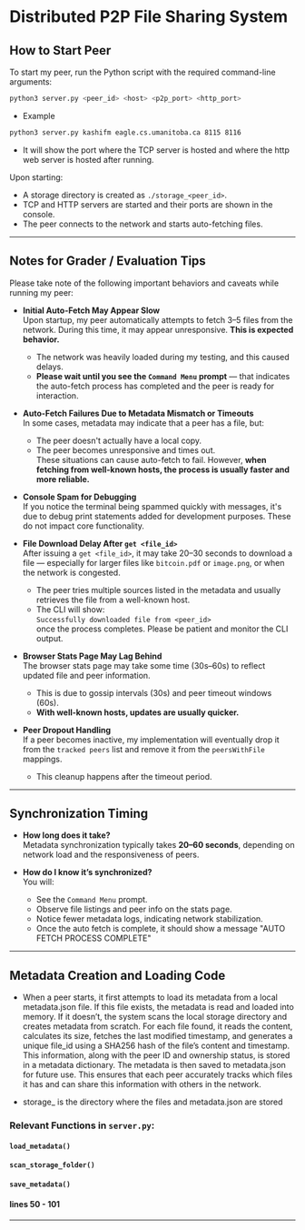 # Distributed P2P File Sharing System 

## How to Start Peer

To start my peer, run the Python script with the required command-line arguments:

```bash
python3 server.py <peer_id> <host> <p2p_port> <http_port>
```
- Example
```bash
python3 server.py kashifm eagle.cs.umanitoba.ca 8115 8116
```

- It will show the port where the TCP server is hosted and where the http web server is hosted after running.


Upon starting:
- A storage directory is created as `./storage_<peer_id>`.
- TCP and HTTP servers are started and their ports are shown in the console.
- The peer connects to the network and starts auto-fetching files.

---


##  Notes for Grader / Evaluation Tips

Please take note of the following important behaviors and caveats while running my peer:

- **Initial Auto-Fetch May Appear Slow**  
  Upon startup, my peer automatically attempts to fetch 3–5 files from the network. During this time, it may appear unresponsive. **This is expected behavior.**  
  - The network was heavily loaded during my testing, and this caused delays.
  - **Please wait until you see the `Command Menu` prompt** — that indicates the auto-fetch process has completed and the peer is ready for interaction.

- **Auto-Fetch Failures Due to Metadata Mismatch or Timeouts**  
  In some cases, metadata may indicate that a peer has a file, but:
  - The peer doesn't actually have a local copy.
  - The peer becomes unresponsive and times out.  
  These situations can cause auto-fetch to fail. However, **when fetching from well-known hosts, the process is usually faster and more reliable.**

- **Console Spam for Debugging**  
  If you notice the terminal being spammed quickly with messages, it's due to debug print statements added for development purposes. These do not impact core functionality.

- **File Download Delay After `get <file_id>`**  
  After issuing a `get <file_id>`, it may take 20–30 seconds to download a file — especially for larger files like `bitcoin.pdf` or `image.png`, or when the network is congested.  
  - The peer tries multiple sources listed in the metadata and usually retrieves the file from a well-known host.
  - The CLI will show:  
    `Successfully downloaded file from <peer_id>`  
    once the process completes. Please be patient and monitor the CLI output.

- **Browser Stats Page May Lag Behind**  
  The browser stats page may take some time (30s–60s) to reflect updated file and peer information.  
  - This is due to gossip intervals (30s) and peer timeout windows (60s).
  - **With well-known hosts, updates are usually quicker.**

- **Peer Dropout Handling**  
  If a peer becomes inactive, my implementation will eventually drop it from the `tracked peers` list and remove it from the `peersWithFile` mappings.  
  - This cleanup happens after the timeout period.

---

##  Synchronization Timing

- **How long does it take?**  
  Metadata synchronization typically takes **20–60 seconds**, depending on network load and the responsiveness of peers.

- **How do I know it’s synchronized?**  
  You will:
  - See the `Command Menu` prompt.
  - Observe file listings and peer info on the stats page.
  - Notice fewer metadata logs, indicating network stabilization.
  - Once the auto fetch is complete, it should show a message "AUTO FETCH PROCESS COMPLETE"

---

##  Metadata Creation and Loading Code

- When a peer starts, it first attempts to load its metadata from a local metadata.json file. If this file exists, the metadata is read and loaded into memory. If it doesn’t, the system scans the local storage directory and creates metadata from scratch. For each file found, it reads the content, calculates its size, fetches the last modified timestamp, and generates a unique file_id using a SHA256 hash of the file’s content and timestamp. This information, along with the peer ID and ownership status, is stored in a metadata dictionary. The metadata is then saved to metadata.json for future use. This ensures that each peer accurately tracks which files it has and can share this information with others in the network.

- storage_<peerid> is the directory where the files and metadata.json are stored 

###  Relevant Functions in `server.py`:
#### `load_metadata()`
#### `scan_storage_folder()`
#### `save_metadata()`
#### lines 50 - 101

---

